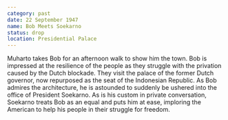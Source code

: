 ```yaml
---
category: past
date: 22 September 1947
name: Bob Meets Soekarno
status: drop
location: Presidential Palace
---
```

Muharto takes Bob for an afternoon walk to show
him the town. Bob is impressed at the resilience of the people as they
struggle with the privation caused by the Dutch blockade. They visit the
palace of the former Dutch governor, now repurposed as the seat of the
Indonesian Republic. As Bob admires the architecture, he is astounded to
suddenly be ushered into the office of President Soekarno. As is his
custom in private conversation, Soekarno treats Bob as an equal and puts
him at ease, imploring the American to help his people in their struggle
for freedom.

